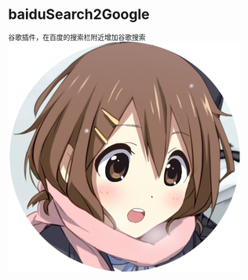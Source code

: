 # baiduSearch2Google
谷歌插件，在百度的搜索栏附近增加谷歌搜索
![image](https://github.com/qiongxing/baiduSearch2Google/blob/master/%E8%B0%B7%E6%AD%8C%E6%8F%92%E4%BB%B6%E5%86%85%E5%AE%B9%E6%8F%92%E5%85%A5/images/qxTabIco.png)
